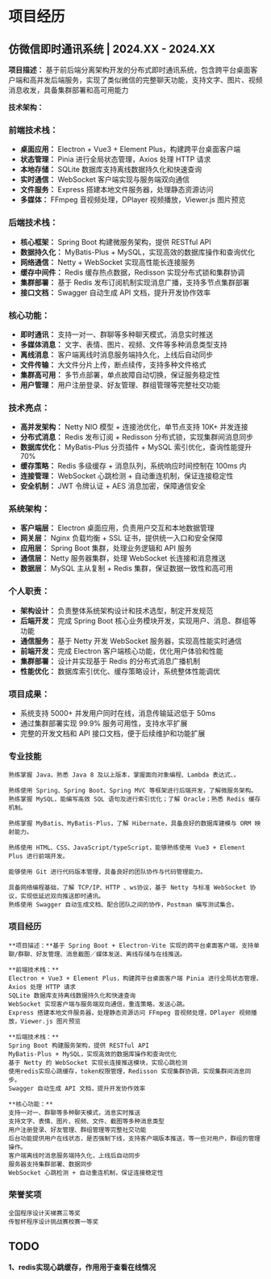 # 项目经历

## 仿微信即时通讯系统 | 2024.XX - 2024.XX

**项目描述：** 基于前后端分离架构开发的分布式即时通讯系统，包含跨平台桌面客户端和高并发后端服务，实现了类似微信的完整聊天功能，支持文字、图片、视频消息收发，具备集群部署和高可用能力

**技术架构：**

### **前端技术栈：**

- **桌面应用：** Electron + Vue3 + Element Plus，构建跨平台桌面客户端
- **状态管理：** Pinia 进行全局状态管理，Axios 处理 HTTP 请求
- **本地存储：** SQLite 数据库支持离线数据持久化和快速查询
- **实时通信：** WebSocket 客户端实现与服务端双向通信
- **文件服务：** Express 搭建本地文件服务器，处理静态资源访问
- **多媒体：** FFmpeg 音视频处理，DPlayer 视频播放，Viewer.js 图片预览

### **后端技术栈：**

- **核心框架：** Spring Boot 构建微服务架构，提供 RESTful API
- **数据持久化：** MyBatis-Plus + MySQL，实现高效的数据库操作和查询优化
- **网络通信：** Netty + WebSocket 实现高性能长连接服务
- **缓存中间件：** Redis 缓存热点数据，Redisson 实现分布式锁和集群协调
- **集群部署：** 基于 Redis 发布订阅机制实现消息广播，支持多节点集群部署
- **接口文档：** Swagger 自动生成 API 文档，提升开发协作效率

### **核心功能：**

- **即时通讯：** 支持一对一、群聊等多种聊天模式，消息实时推送
- **多媒体消息：** 文字、表情、图片、视频、文件等多种消息类型支持
- **离线消息：** 客户端离线时消息服务端持久化，上线后自动同步
- **文件传输：** 大文件分片上传，断点续传，支持多种文件格式
- **集群高可用：** 多节点部署，单点故障自动切换，保证服务稳定性
- **用户管理：** 用户注册登录、好友管理、群组管理等完整社交功能

### **技术亮点：**

- **高并发架构：** Netty NIO 模型 + 连接池优化，单节点支持 10K+ 并发连接
- **分布式消息：** Redis 发布订阅 + Redisson 分布式锁，实现集群间消息同步
- **数据库优化：** MyBatis-Plus 分页插件 + MySQL 索引优化，查询性能提升 70%
- **缓存策略：** Redis 多级缓存 + 消息队列，系统响应时间控制在 100ms 内
- **连接管理：** WebSocket 心跳检测 + 自动重连机制，保证连接稳定性
- **安全机制：** JWT 令牌认证 + AES 消息加密，保障通信安全

### **系统架构：**

- **客户端层：** Electron 桌面应用，负责用户交互和本地数据管理
- **网关层：** Nginx 负载均衡 + SSL 证书，提供统一入口和安全保障
- **应用层：** Spring Boot 集群，处理业务逻辑和 API 服务
- **通信层：** Netty 服务器集群，处理 WebSocket 长连接和消息推送
- **数据层：** MySQL 主从复制 + Redis 集群，保证数据一致性和高可用

### **个人职责：**

- **架构设计：** 负责整体系统架构设计和技术选型，制定开发规范
- **后端开发：** 完成 Spring Boot 核心业务模块开发，实现用户、消息、群组等功能
- **通信服务：** 基于 Netty 开发 WebSocket 服务器，实现高性能实时通信
- **前端开发：** 完成 Electron 客户端核心功能，优化用户体验和性能
- **集群部署：** 设计并实现基于 Redis 的分布式消息广播机制
- **性能优化：** 数据库索引优化、缓存策略设计，系统整体性能调优

### **项目成果：**

- 系统支持 5000+ 并发用户同时在线，消息传输延迟低于 50ms
- 通过集群部署实现 99.9% 服务可用性，支持水平扩展
- 完整的开发文档和 API 接口文档，便于后续维护和功能扩展



### 专业技能

```
熟练掌握 Java，熟悉 Java 8 及以上版本，掌握面向对象编程、Lambda 表达式、。

熟练使用 Spring、Spring Boot、Spring MVC 等框架进行后端开发，了解微服务架构。熟练掌握 MySQL，能编写高效 SQL 语句及进行索引优化；了解 Oracle；熟悉 Redis 缓存机制。

熟练掌握 MyBatis、MyBatis-Plus，了解 Hibernate，具备良好的数据库建模与 ORM 映射能力。

熟练使用 HTML、CSS、JavaScript/typeScript，能够熟练使用 Vue3 + Element Plus 进行前端开发。

能够使用 Git 进行代码版本管理，具备良好的团队协作与代码管理能力。

具备网络编程基础，了解 TCP/IP、HTTP 、ws协议，基于 Netty 与标准 WebSocket 协议，实现低延迟双向推送即时通讯。
熟练使用 Swagger 自动生成文档、配合团队之间的协作，Postman 编写测试集合。
```



### **项目经历**

```
**项目描述：**基于 Spring Boot + Electron-Vite 实现的跨平台桌面客户端，支持单聊/群聊、好友管理、消息截图／媒体发送、离线存储与在线推送。

**前端技术栈：**
Electron + Vue3 + Element Plus，构建跨平台桌面客户端 Pinia 进行全局状态管理，Axios 处理 HTTP 请求
SQLite 数据库支持离线数据持久化和快速查询
WebSocket 实现客户端与服务端双向通信，重连策略，发送心跳。
Express 搭建本地文件服务器，处理静态资源访问 FFmpeg 音视频处理，DPlayer 视频播放，Viewer.js 图片预览

**后端技术栈：** 
Spring Boot 构建服务架构，提供 RESTful API
MyBatis-Plus + MySQL，实现高效的数据库操作和查询优化
基于 Netty 的 WebSocket 实现长连接推送模块，实现心跳检测
使用redis实现心跳缓存，token权限管理，Redisson 实现集群协调，实现集群间消息同步。
Swagger 自动生成 API 文档，提升开发协作效率 

**核心功能：** 
支持一对一、群聊等多种聊天模式，消息实时推送
支持文字、表情、图片、视频、文件、截图等多种消息类型
用户注册登录、好友管理、群组管理等完整社交功能
后台功能提供用户在线状态，是否强制下线，支持客户端版本推送，等一些对用户，群组的管理操作。
客户端离线时消息服务端持久化，上线后自动同步
服务器支持集群部署、数据同步
WebSocket 心跳检测 + 自动重连机制，保证连接稳定性
```

### 荣誉奖项

```
全国程序设计天梯赛三等奖
传智杯程序设计挑战赛校赛一等奖
```

## TODO

**1、redis实现心跳缓存，作用用于查看在线情况**
